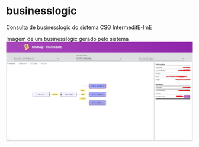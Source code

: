 # businesslogic
Consulta de businesslogic do sistema CSG IntermeditE-ImE


Imagem de um businesslogic gerado pelo sistema
![Alt text](demonstrativo.png "Title")
